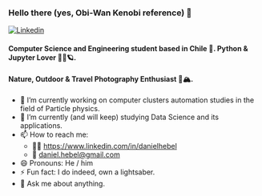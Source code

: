 ### Hello there (yes, Obi-Wan Kenobi reference) 👋
[![Linkedin](https://img.shields.io/badge/-LinkedIn-blue?style=flat&logo=Linkedin&logoColor=white&link=https://www.linkedin.com/in/danielhebel/)](https://www.linkedin.com/in/danielhebel/)

#### Computer Science and Engineering student based in Chile 📍. Python & Jupyter Lover 🐍🖤🪐.
#### Nature, Outdoor & Travel Photography Enthusiast 📸🏔️.

- 🔭 I’m currently working on computer clusters automation studies in the field of Particle physics. 
- 🌱 I’m currently (and will keep) studying Data Science and its applications.
- 📫 How to reach me:
  - 👨‍💻 https://www.linkedin.com/in/danielhebel
  <!-- - 🐦 https://twitter.com/danihebel-->
  <!-- - 📷 https://instagram.com/danielhebel (you can see my photography here)-->
  - 📧 daniel.hebel@gmail.com
- 😄 Pronouns: He / him
- ⚡ Fun fact: I do indeed, own a lightsaber.
- 💬 Ask me about anything. 

<!--
**dhebel/dhebel** is a ✨ _special_ ✨ repository because its `README.md` (this file) appears on your GitHub profile.

Here are some ideas to get you started:

- 🔭 I’m currently working on ...
- 🌱 I’m currently learning ...
- 👯 I’m looking to collaborate on ...
- 🤔 I’m looking for help with ...
- 💬 Ask me about ...
- 📫 How to reach me: ...
- 😄 Pronouns: ...
- ⚡ Fun fact: ...
-->
